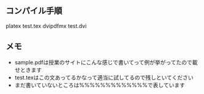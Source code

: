 ## コンパイル手順
platex test.tex
dvipdfmx test.dvi

## メモ
* sample.pdfは授業のサイトにこんな感じで書いてって例が挙がってたので載せときます  
* test.texはこの文あってるかなって適当に試してるので残しといてください
* まだ書いていないところは%%%%%%%%%%%%%で表しています

